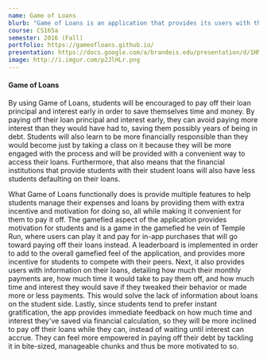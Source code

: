 ```yaml
---
name: Game of Loans
blurb: "Game of Loans is an application that provides its users with three key amenities: information, convenience and motivation. Users are encouraged and empowered to start paying off their loan principal and interest ahead of schedule, saving themselves time, interest, and headaches"
course: CS165a
semester: 2016 (Fall)
portfolio: https://gameofloans.github.io/
presentation: https://docs.google.com/a/brandeis.edu/presentation/d/1HN8yEEvJZJD36qZVmMR_Ol4MLOcpuNm5tsLVVncJ_Vk/edit?usp=sharing
image: http://i.imgur.com/p2JlHLr.png
---
```

#### Game of Loans
By using Game of Loans, students will be encouraged to pay off their loan principal and interest early in order to save themselves time and money. By paying off their loan principal and interest early, they can avoid paying more interest than they would have had to, saving them possibly years of being in debt. Students will also learn to be more financially responsible than they would become just by taking a class on it because they will be more engaged with the process and will be provided with a convenient way to access their loans. Furthermore, that also means that the financial institutions that provide students with their student loans will also have less students defaulting on their loans.

What Game of Loans functionally does is provide multiple features to help students manage their expenses and loans by providing them with extra incentive and motivation for doing so, all while making it convenient for them to pay it off. The gamefied aspect of the application provides motivation for students and is a game in the gamefied he vein of Temple Run, where users can play it and pay for in-app purchases that will go toward paying off their loans instead. A leaderboard is implemented in order to add to the overall gamefied feel of the application, and provides more incentive for students to compete with their peers. Next, it also provides users with information on their loans, detailing how much their monthly payments are, how much time it would take to pay them off, and how much time and interest they would save if they tweaked their behavior or made more or less payments. This would solve the lack of information about loans on the student side. Lastly, since students tend to prefer instant gratification, the app provides immediate feedback on how much time and interest they've saved via financial calculation, so they will be more inclined to pay off their loans while they can, instead of waiting until interest can accrue. They can feel more empowered in paying off their debt by tackling it in bite-sized, manageable chunks and thus be more motivated to so.
